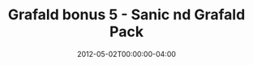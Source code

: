 ---
title: "Grafald bonus 5 - Sanic nd Grafald Pack"
type: "image"
date: 2012-05-02T00:00:00-04:00
draft: false
categories: ["Projects"]
image_path: "../img/2012/bonus_5.png"
alt_text: ""
---